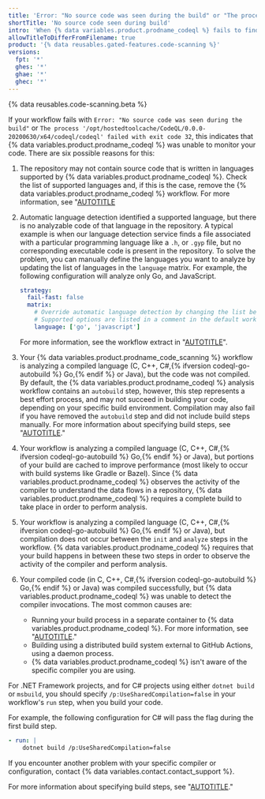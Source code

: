 ```yaml
---
title: 'Error: "No source code was seen during the build" or "The process ''/opt/hostedtoolcache/CodeQL/0.0.0-20200630/x64/codeql/codeql'' failed with exit code 32"'
shortTitle: 'No source code seen during build'
intro: 'When {% data variables.product.prodname_codeql %} fails to find any source code, you need to resolve this problem to unblock {% data variables.product.prodname_code_scanning %} analysis.'
allowTitleToDifferFromFilename: true
product: '{% data reusables.gated-features.code-scanning %}'
versions:
  fpt: '*'
  ghes: '*'
  ghae: '*'
  ghec: '*'
---
```


<!-- CodeQL CLI depends on a short URL generated from this article's URL. If this article's URL ever changes, make sure to update the short URL https://gh.io/troubleshooting-code-scanning/no-source-code-seen-during-build. https://thehub.github.com/it/how-to/url-shortening -->

{% data reusables.code-scanning.beta %}

If your workflow fails with `Error: "No source code was seen during the build"` or `The process '/opt/hostedtoolcache/CodeQL/0.0.0-20200630/x64/codeql/codeql' failed with exit code 32`, this indicates that {% data variables.product.prodname_codeql %} was unable to monitor your code. There are six possible reasons for this:

1. The repository may not contain source code that is written in languages supported by {% data variables.product.prodname_codeql %}. Check the list of supported languages and, if this is the case, remove the {% data variables.product.prodname_codeql %} workflow. For more information, see "[AUTOTITLE](/code-security/code-scanning/automatically-scanning-your-code-for-vulnerabilities-and-errors/about-code-scanning-with-codeql#about-codeql)

1. Automatic language detection identified a supported language, but there is no analyzable code of that language in the repository. A typical example is when our language detection service finds a file associated with a particular programming language like a `.h`, or `.gyp` file, but no corresponding executable code is present in the repository. To solve the problem, you can manually define the languages you want to analyze by updating the list of languages in the `language` matrix. For example, the following configuration will analyze only Go, and JavaScript.

   ```yaml
   strategy:
     fail-fast: false
     matrix:
       # Override automatic language detection by changing the list below.
       # Supported options are listed in a comment in the default workflow.
       language: ['go', 'javascript']
   ```

   For more information, see the workflow extract in "[AUTOTITLE](/code-security/code-scanning/troubleshooting-code-scanning/automatic-build-failed-for-a-compiled-language)".

1. Your {% data variables.product.prodname_code_scanning %} workflow is analyzing a compiled language (C, C++, C#,{% ifversion codeql-go-autobuild %} Go,{% endif %} or Java), but the code was not compiled. By default, the {% data variables.product.prodname_codeql %} analysis workflow contains an `autobuild` step, however, this step represents a best effort process, and may not succeed in building your code, depending on your specific build environment. Compilation may also fail if you have removed the `autobuild` step and did not include build steps manually.  For more information about specifying build steps, see "[AUTOTITLE](/code-security/code-scanning/automatically-scanning-your-code-for-vulnerabilities-and-errors/configuring-the-codeql-workflow-for-compiled-languages#adding-build-steps-for-a-compiled-language)."

1. Your workflow is analyzing a compiled language (C, C++, C#,{% ifversion codeql-go-autobuild %} Go,{% endif %} or Java), but portions of your build are cached to improve performance (most likely to occur with build systems like Gradle or Bazel). Since {% data variables.product.prodname_codeql %} observes the activity of the compiler to understand the data flows in a repository, {% data variables.product.prodname_codeql %} requires a complete build to take place in order to perform analysis.

1. Your workflow is analyzing a compiled language (C, C++, C#,{% ifversion codeql-go-autobuild %} Go,{% endif %} or Java), but compilation does not occur between the `init` and `analyze` steps in the workflow. {% data variables.product.prodname_codeql %} requires that your build happens in between these two steps in order to observe the activity of the compiler and perform analysis.

1. Your compiled code (in C, C++, C#,{% ifversion codeql-go-autobuild %} Go,{% endif %} or Java) was compiled successfully, but {% data variables.product.prodname_codeql %} was unable to detect the compiler invocations. The most common causes are:

   - Running your build process in a separate container to {% data variables.product.prodname_codeql %}. For more information, see "[AUTOTITLE](/code-security/code-scanning/automatically-scanning-your-code-for-vulnerabilities-and-errors/running-codeql-code-scanning-in-a-container)."
   - Building using a distributed build system external to GitHub Actions, using a daemon process.
   - {% data variables.product.prodname_codeql %} isn't aware of the specific compiler you are using.

  For .NET Framework projects, and for C# projects using either `dotnet build` or `msbuild`, you should specify `/p:UseSharedCompilation=false` in your workflow's `run` step, when you build your code.

  For example, the following configuration for C# will pass the flag during the first build step.

   ``` yaml
   - run: |
       dotnet build /p:UseSharedCompilation=false
   ```

  If you encounter another problem with your specific compiler or configuration, contact {% data variables.contact.contact_support %}.

For more information about specifying build steps, see "[AUTOTITLE](/code-security/code-scanning/automatically-scanning-your-code-for-vulnerabilities-and-errors/configuring-the-codeql-workflow-for-compiled-languages#adding-build-steps-for-a-compiled-language)."
